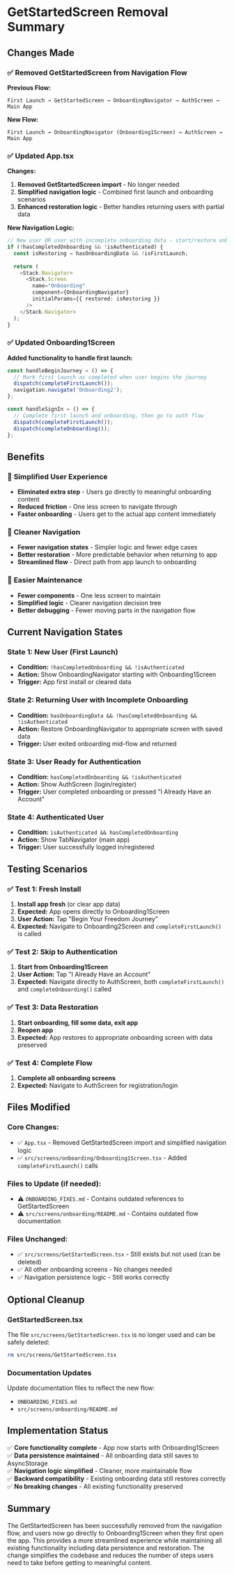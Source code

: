 # GetStartedScreen Removal Summary

## Changes Made

### ✅ **Removed GetStartedScreen from Navigation Flow**

**Previous Flow:**
```
First Launch → GetStartedScreen → OnboardingNavigator → AuthScreen → Main App
```

**New Flow:**
```
First Launch → OnboardingNavigator (Onboarding1Screen) → AuthScreen → Main App
```

### ✅ **Updated App.tsx**

**Changes:**
1. **Removed GetStartedScreen import** - No longer needed
2. **Simplified navigation logic** - Combined first launch and onboarding scenarios
3. **Enhanced restoration logic** - Better handles returning users with partial data

**New Navigation Logic:**
```typescript
// New user OR user with incomplete onboarding data - start/restore onboarding
if (!hasCompletedOnboarding && !isAuthenticated) {
  const isRestoring = hasOnboardingData && !isFirstLaunch;
  
  return (
    <Stack.Navigator>
      <Stack.Screen 
        name="Onboarding" 
        component={OnboardingNavigator}
        initialParams={{ restored: isRestoring }}
      />
    </Stack.Navigator>
  );
}
```

### ✅ **Updated Onboarding1Screen**

**Added functionality to handle first launch:**
```typescript
const handleBeginJourney = () => {
  // Mark first launch as completed when user begins the journey
  dispatch(completeFirstLaunch());
  navigation.navigate('Onboarding2');
};

const handleSignIn = () => {
  // Complete first launch and onboarding, then go to auth flow
  dispatch(completeFirstLaunch());
  dispatch(completeOnboarding());
};
```

## Benefits

### 🎯 **Simplified User Experience**
- **Eliminated extra step** - Users go directly to meaningful onboarding content
- **Reduced friction** - One less screen to navigate through
- **Faster onboarding** - Users get to the actual app content immediately

### 📱 **Cleaner Navigation**
- **Fewer navigation states** - Simpler logic and fewer edge cases
- **Better restoration** - More predictable behavior when returning to app
- **Streamlined flow** - Direct path from app launch to onboarding

### 🔧 **Easier Maintenance**
- **Fewer components** - One less screen to maintain
- **Simplified logic** - Clearer navigation decision tree
- **Better debugging** - Fewer moving parts in the navigation flow

## Current Navigation States

### **State 1: New User (First Launch)**
- **Condition:** `!hasCompletedOnboarding && !isAuthenticated`
- **Action:** Show OnboardingNavigator starting with Onboarding1Screen
- **Trigger:** App first install or cleared data

### **State 2: Returning User with Incomplete Onboarding**
- **Condition:** `hasOnboardingData && !hasCompletedOnboarding && !isAuthenticated`
- **Action:** Restore OnboardingNavigator to appropriate screen with saved data
- **Trigger:** User exited onboarding mid-flow and returned

### **State 3: User Ready for Authentication**
- **Condition:** `hasCompletedOnboarding && !isAuthenticated`
- **Action:** Show AuthScreen (login/register)
- **Trigger:** User completed onboarding or pressed "I Already Have an Account"

### **State 4: Authenticated User**
- **Condition:** `isAuthenticated && hasCompletedOnboarding`
- **Action:** Show TabNavigator (main app)
- **Trigger:** User successfully logged in/registered

## Testing Scenarios

### ✅ **Test 1: Fresh Install**
1. **Install app fresh** (or clear app data)
2. **Expected:** App opens directly to Onboarding1Screen
3. **User Action:** Tap "Begin Your Freedom Journey"
4. **Expected:** Navigate to Onboarding2Screen and `completeFirstLaunch()` is called

### ✅ **Test 2: Skip to Authentication**
1. **Start from Onboarding1Screen**
2. **User Action:** Tap "I Already Have an Account"
3. **Expected:** Navigate directly to AuthScreen, both `completeFirstLaunch()` and `completeOnboarding()` called

### ✅ **Test 3: Data Restoration**
1. **Start onboarding, fill some data, exit app**
2. **Reopen app**
3. **Expected:** App restores to appropriate onboarding screen with data preserved

### ✅ **Test 4: Complete Flow**
1. **Complete all onboarding screens**
2. **Expected:** Navigate to AuthScreen for registration/login

## Files Modified

### **Core Changes:**
- ✅ `App.tsx` - Removed GetStartedScreen import and simplified navigation logic
- ✅ `src/screens/onboarding/Onboarding1Screen.tsx` - Added `completeFirstLaunch()` calls

### **Files to Update (if needed):**
- ⚠️ `ONBOARDING_FIXES.md` - Contains outdated references to GetStartedScreen
- ⚠️ `src/screens/onboarding/README.md` - Contains outdated flow documentation

### **Files Unchanged:**
- ✅ `src/screens/GetStartedScreen.tsx` - Still exists but not used (can be deleted)
- ✅ All other onboarding screens - No changes needed
- ✅ Navigation persistence logic - Still works correctly

## Optional Cleanup

### **GetStartedScreen.tsx**
The file `src/screens/GetStartedScreen.tsx` is no longer used and can be safely deleted:
```bash
rm src/screens/GetStartedScreen.tsx
```

### **Documentation Updates**
Update documentation files to reflect the new flow:
- `ONBOARDING_FIXES.md`
- `src/screens/onboarding/README.md`

## Implementation Status

✅ **Core functionality complete** - App now starts with Onboarding1Screen  
✅ **Data persistence maintained** - All onboarding data still saves to AsyncStorage  
✅ **Navigation logic simplified** - Cleaner, more maintainable flow  
✅ **Backward compatibility** - Existing onboarding data still restores correctly  
✅ **No breaking changes** - All existing functionality preserved  

## Summary

The GetStartedScreen has been successfully removed from the navigation flow, and users now go directly to Onboarding1Screen when they first open the app. This provides a more streamlined experience while maintaining all existing functionality including data persistence and restoration. The change simplifies the codebase and reduces the number of steps users need to take before getting to meaningful content.
